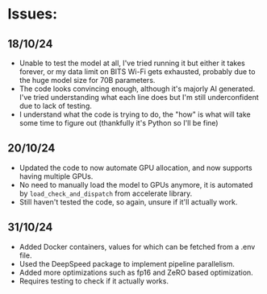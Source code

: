 # Issues:

## 18/10/24
- Unable to test the model at all, I've tried running it but either it takes forever, or my data limit on BITS Wi-Fi gets exhausted, probably due to the huge model size for 70B parameters.
- The code looks convincing enough, although it's majorly AI generated. I've tried understanding what each line does but I'm still underconfident due to lack of testing.
- I understand what the code is trying to do, the "how" is what will take some time to figure out (thankfully it's Python so I'll be fine)

## 20/10/24
- Updated the code to now automate GPU allocation, and now supports having multiple GPUs.
- No need to manually load the model to GPUs anymore, it is automated by `load_check_and_dispatch` from accelerate library.
- Still haven't tested the code, so again, unsure if it'll actually work.

## 31/10/24
- Added Docker containers, values for which can be fetched from a .env file.
- Used the DeepSpeed package to implement pipeline parallelism.
- Added more optimizations such as fp16 and ZeRO based optimization.
- Requires testing to check if it actually works.